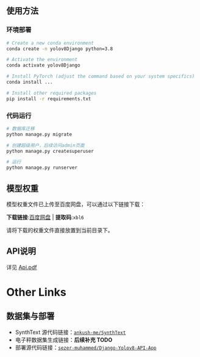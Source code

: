 
## 使用方法

### 环境部署

```sh
# Create a new conda environment
conda create -n yolov8Django python=3.8

# Activate the environment
conda activate yolov8Django

# Install PyTorch (adjust the command based on your system specifics)
conda install ...

# Install other required packages
pip install -r requirements.txt
```

### 代码运行
```sh
# 数据库迁移
python manage.py migrate

# 创建超级用户，后续访问admin页面
python manage.py createsuperuser

# 运行
python manage.py runserver
```

## 模型权重

模型权重文件已上传至百度网盘，可以通过以下链接下载：

**下载链接**:[百度网盘](https://pan.baidu.com/s/1aKUqTtYL5_u6JppCR6mrtQ)  |  **提取码**:`xbl6`

请将下载的权重文件直接放置到当前目录下。

## API说明
详见 [Api.pdf](./Api.pdf)




# Other Links

## 数据集与部署

- SynthText 源代码链接：[`ankush-me/SynthText`](https://github.com/ankush-me/SynthText)  
- 电子秤数据集生成链接：**后续补充 TODO**
- 部署源代码链接：[`sezer-muhammed/Django-Yolov8-API-App`](https://github.com/sezer-muhammed/Django-Yolov8-API-App)





